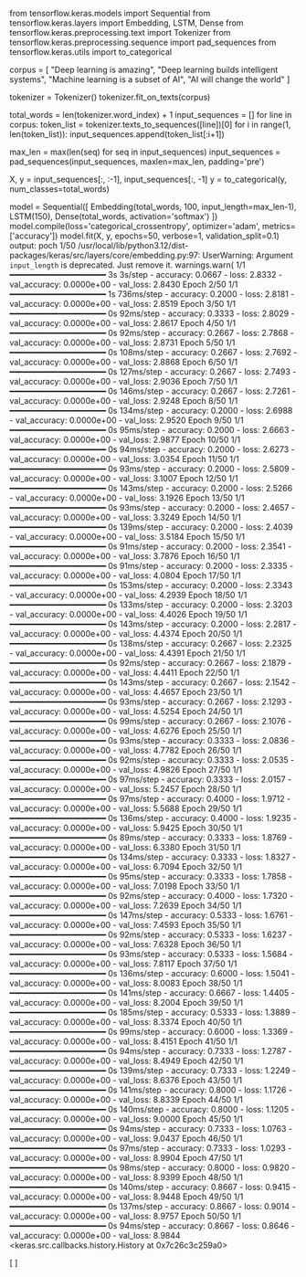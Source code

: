 from tensorflow.keras.models import Sequential
from tensorflow.keras.layers import Embedding, LSTM, Dense
from tensorflow.keras.preprocessing.text import Tokenizer
from tensorflow.keras.preprocessing.sequence import pad_sequences
from tensorflow.keras.utils import to_categorical

corpus = [
    "Deep learning is amazing",
    "Deep learning builds intelligent systems",
    "Machine learning is a subset of AI",
    "AI will change the world"
]

tokenizer = Tokenizer()
tokenizer.fit_on_texts(corpus)

total_words = len(tokenizer.word_index) + 1
input_sequences = []
for line in corpus:
    token_list = tokenizer.texts_to_sequences([line])[0]
    for i in range(1, len(token_list)):
        input_sequences.append(token_list[:i+1])

max_len = max(len(seq) for seq in input_sequences)
input_sequences = pad_sequences(input_sequences, maxlen=max_len, padding='pre')

X, y = input_sequences[:, :-1], input_sequences[:, -1]
y = to_categorical(y, num_classes=total_words)

model = Sequential([
    Embedding(total_words, 100, input_length=max_len-1),
    LSTM(150),
    Dense(total_words, activation='softmax')
])
model.compile(loss='categorical_crossentropy', optimizer='adam', metrics=['accuracy'])
model.fit(X, y, epochs=50, verbose=1, validation_split=0.1)
output:
poch 1/50
/usr/local/lib/python3.12/dist-packages/keras/src/layers/core/embedding.py:97: UserWarning: Argument `input_length` is deprecated. Just remove it.
  warnings.warn(
1/1 ━━━━━━━━━━━━━━━━━━━━ 3s 3s/step - accuracy: 0.0667 - loss: 2.8332 - val_accuracy: 0.0000e+00 - val_loss: 2.8430
Epoch 2/50
1/1 ━━━━━━━━━━━━━━━━━━━━ 1s 736ms/step - accuracy: 0.2000 - loss: 2.8181 - val_accuracy: 0.0000e+00 - val_loss: 2.8519
Epoch 3/50
1/1 ━━━━━━━━━━━━━━━━━━━━ 0s 92ms/step - accuracy: 0.3333 - loss: 2.8029 - val_accuracy: 0.0000e+00 - val_loss: 2.8617
Epoch 4/50
1/1 ━━━━━━━━━━━━━━━━━━━━ 0s 92ms/step - accuracy: 0.2667 - loss: 2.7868 - val_accuracy: 0.0000e+00 - val_loss: 2.8731
Epoch 5/50
1/1 ━━━━━━━━━━━━━━━━━━━━ 0s 108ms/step - accuracy: 0.2667 - loss: 2.7692 - val_accuracy: 0.0000e+00 - val_loss: 2.8868
Epoch 6/50
1/1 ━━━━━━━━━━━━━━━━━━━━ 0s 127ms/step - accuracy: 0.2667 - loss: 2.7493 - val_accuracy: 0.0000e+00 - val_loss: 2.9036
Epoch 7/50
1/1 ━━━━━━━━━━━━━━━━━━━━ 0s 146ms/step - accuracy: 0.2667 - loss: 2.7261 - val_accuracy: 0.0000e+00 - val_loss: 2.9248
Epoch 8/50
1/1 ━━━━━━━━━━━━━━━━━━━━ 0s 134ms/step - accuracy: 0.2000 - loss: 2.6988 - val_accuracy: 0.0000e+00 - val_loss: 2.9520
Epoch 9/50
1/1 ━━━━━━━━━━━━━━━━━━━━ 0s 95ms/step - accuracy: 0.2000 - loss: 2.6663 - val_accuracy: 0.0000e+00 - val_loss: 2.9877
Epoch 10/50
1/1 ━━━━━━━━━━━━━━━━━━━━ 0s 94ms/step - accuracy: 0.2000 - loss: 2.6273 - val_accuracy: 0.0000e+00 - val_loss: 3.0354
Epoch 11/50
1/1 ━━━━━━━━━━━━━━━━━━━━ 0s 93ms/step - accuracy: 0.2000 - loss: 2.5809 - val_accuracy: 0.0000e+00 - val_loss: 3.1007
Epoch 12/50
1/1 ━━━━━━━━━━━━━━━━━━━━ 0s 143ms/step - accuracy: 0.2000 - loss: 2.5266 - val_accuracy: 0.0000e+00 - val_loss: 3.1926
Epoch 13/50
1/1 ━━━━━━━━━━━━━━━━━━━━ 0s 93ms/step - accuracy: 0.2000 - loss: 2.4657 - val_accuracy: 0.0000e+00 - val_loss: 3.3249
Epoch 14/50
1/1 ━━━━━━━━━━━━━━━━━━━━ 0s 139ms/step - accuracy: 0.2000 - loss: 2.4039 - val_accuracy: 0.0000e+00 - val_loss: 3.5184
Epoch 15/50
1/1 ━━━━━━━━━━━━━━━━━━━━ 0s 91ms/step - accuracy: 0.2000 - loss: 2.3541 - val_accuracy: 0.0000e+00 - val_loss: 3.7876
Epoch 16/50
1/1 ━━━━━━━━━━━━━━━━━━━━ 0s 91ms/step - accuracy: 0.2000 - loss: 2.3335 - val_accuracy: 0.0000e+00 - val_loss: 4.0804
Epoch 17/50
1/1 ━━━━━━━━━━━━━━━━━━━━ 0s 153ms/step - accuracy: 0.2000 - loss: 2.3343 - val_accuracy: 0.0000e+00 - val_loss: 4.2939
Epoch 18/50
1/1 ━━━━━━━━━━━━━━━━━━━━ 0s 133ms/step - accuracy: 0.2000 - loss: 2.3203 - val_accuracy: 0.0000e+00 - val_loss: 4.4026
Epoch 19/50
1/1 ━━━━━━━━━━━━━━━━━━━━ 0s 143ms/step - accuracy: 0.2000 - loss: 2.2817 - val_accuracy: 0.0000e+00 - val_loss: 4.4374
Epoch 20/50
1/1 ━━━━━━━━━━━━━━━━━━━━ 0s 138ms/step - accuracy: 0.2667 - loss: 2.2325 - val_accuracy: 0.0000e+00 - val_loss: 4.4391
Epoch 21/50
1/1 ━━━━━━━━━━━━━━━━━━━━ 0s 92ms/step - accuracy: 0.2667 - loss: 2.1879 - val_accuracy: 0.0000e+00 - val_loss: 4.4411
Epoch 22/50
1/1 ━━━━━━━━━━━━━━━━━━━━ 0s 143ms/step - accuracy: 0.2667 - loss: 2.1542 - val_accuracy: 0.0000e+00 - val_loss: 4.4657
Epoch 23/50
1/1 ━━━━━━━━━━━━━━━━━━━━ 0s 93ms/step - accuracy: 0.2667 - loss: 2.1293 - val_accuracy: 0.0000e+00 - val_loss: 4.5254
Epoch 24/50
1/1 ━━━━━━━━━━━━━━━━━━━━ 0s 99ms/step - accuracy: 0.2667 - loss: 2.1076 - val_accuracy: 0.0000e+00 - val_loss: 4.6276
Epoch 25/50
1/1 ━━━━━━━━━━━━━━━━━━━━ 0s 93ms/step - accuracy: 0.3333 - loss: 2.0836 - val_accuracy: 0.0000e+00 - val_loss: 4.7782
Epoch 26/50
1/1 ━━━━━━━━━━━━━━━━━━━━ 0s 92ms/step - accuracy: 0.3333 - loss: 2.0535 - val_accuracy: 0.0000e+00 - val_loss: 4.9826
Epoch 27/50
1/1 ━━━━━━━━━━━━━━━━━━━━ 0s 97ms/step - accuracy: 0.3333 - loss: 2.0157 - val_accuracy: 0.0000e+00 - val_loss: 5.2457
Epoch 28/50
1/1 ━━━━━━━━━━━━━━━━━━━━ 0s 97ms/step - accuracy: 0.4000 - loss: 1.9712 - val_accuracy: 0.0000e+00 - val_loss: 5.5688
Epoch 29/50
1/1 ━━━━━━━━━━━━━━━━━━━━ 0s 136ms/step - accuracy: 0.4000 - loss: 1.9235 - val_accuracy: 0.0000e+00 - val_loss: 5.9425
Epoch 30/50
1/1 ━━━━━━━━━━━━━━━━━━━━ 0s 89ms/step - accuracy: 0.3333 - loss: 1.8769 - val_accuracy: 0.0000e+00 - val_loss: 6.3380
Epoch 31/50
1/1 ━━━━━━━━━━━━━━━━━━━━ 0s 134ms/step - accuracy: 0.3333 - loss: 1.8327 - val_accuracy: 0.0000e+00 - val_loss: 6.7094
Epoch 32/50
1/1 ━━━━━━━━━━━━━━━━━━━━ 0s 95ms/step - accuracy: 0.3333 - loss: 1.7858 - val_accuracy: 0.0000e+00 - val_loss: 7.0198
Epoch 33/50
1/1 ━━━━━━━━━━━━━━━━━━━━ 0s 92ms/step - accuracy: 0.4000 - loss: 1.7320 - val_accuracy: 0.0000e+00 - val_loss: 7.2639
Epoch 34/50
1/1 ━━━━━━━━━━━━━━━━━━━━ 0s 147ms/step - accuracy: 0.5333 - loss: 1.6761 - val_accuracy: 0.0000e+00 - val_loss: 7.4593
Epoch 35/50
1/1 ━━━━━━━━━━━━━━━━━━━━ 0s 92ms/step - accuracy: 0.5333 - loss: 1.6237 - val_accuracy: 0.0000e+00 - val_loss: 7.6328
Epoch 36/50
1/1 ━━━━━━━━━━━━━━━━━━━━ 0s 93ms/step - accuracy: 0.5333 - loss: 1.5684 - val_accuracy: 0.0000e+00 - val_loss: 7.8117
Epoch 37/50
1/1 ━━━━━━━━━━━━━━━━━━━━ 0s 136ms/step - accuracy: 0.6000 - loss: 1.5041 - val_accuracy: 0.0000e+00 - val_loss: 8.0083
Epoch 38/50
1/1 ━━━━━━━━━━━━━━━━━━━━ 0s 141ms/step - accuracy: 0.6667 - loss: 1.4405 - val_accuracy: 0.0000e+00 - val_loss: 8.2004
Epoch 39/50
1/1 ━━━━━━━━━━━━━━━━━━━━ 0s 185ms/step - accuracy: 0.5333 - loss: 1.3889 - val_accuracy: 0.0000e+00 - val_loss: 8.3374
Epoch 40/50
1/1 ━━━━━━━━━━━━━━━━━━━━ 0s 99ms/step - accuracy: 0.6000 - loss: 1.3369 - val_accuracy: 0.0000e+00 - val_loss: 8.4151
Epoch 41/50
1/1 ━━━━━━━━━━━━━━━━━━━━ 0s 94ms/step - accuracy: 0.7333 - loss: 1.2787 - val_accuracy: 0.0000e+00 - val_loss: 8.4949
Epoch 42/50
1/1 ━━━━━━━━━━━━━━━━━━━━ 0s 139ms/step - accuracy: 0.7333 - loss: 1.2249 - val_accuracy: 0.0000e+00 - val_loss: 8.6376
Epoch 43/50
1/1 ━━━━━━━━━━━━━━━━━━━━ 0s 141ms/step - accuracy: 0.8000 - loss: 1.1726 - val_accuracy: 0.0000e+00 - val_loss: 8.8339
Epoch 44/50
1/1 ━━━━━━━━━━━━━━━━━━━━ 0s 140ms/step - accuracy: 0.8000 - loss: 1.1205 - val_accuracy: 0.0000e+00 - val_loss: 9.0000
Epoch 45/50
1/1 ━━━━━━━━━━━━━━━━━━━━ 0s 94ms/step - accuracy: 0.7333 - loss: 1.0763 - val_accuracy: 0.0000e+00 - val_loss: 9.0437
Epoch 46/50
1/1 ━━━━━━━━━━━━━━━━━━━━ 0s 97ms/step - accuracy: 0.7333 - loss: 1.0293 - val_accuracy: 0.0000e+00 - val_loss: 8.9904
Epoch 47/50
1/1 ━━━━━━━━━━━━━━━━━━━━ 0s 98ms/step - accuracy: 0.8000 - loss: 0.9820 - val_accuracy: 0.0000e+00 - val_loss: 8.9399
Epoch 48/50
1/1 ━━━━━━━━━━━━━━━━━━━━ 0s 140ms/step - accuracy: 0.8667 - loss: 0.9415 - val_accuracy: 0.0000e+00 - val_loss: 8.9448
Epoch 49/50
1/1 ━━━━━━━━━━━━━━━━━━━━ 0s 137ms/step - accuracy: 0.8667 - loss: 0.9014 - val_accuracy: 0.0000e+00 - val_loss: 8.9757
Epoch 50/50
1/1 ━━━━━━━━━━━━━━━━━━━━ 0s 94ms/step - accuracy: 0.8667 - loss: 0.8646 - val_accuracy: 0.0000e+00 - val_loss: 8.9844
<keras.src.callbacks.history.History at 0x7c26c3c259a0>

[ ]
